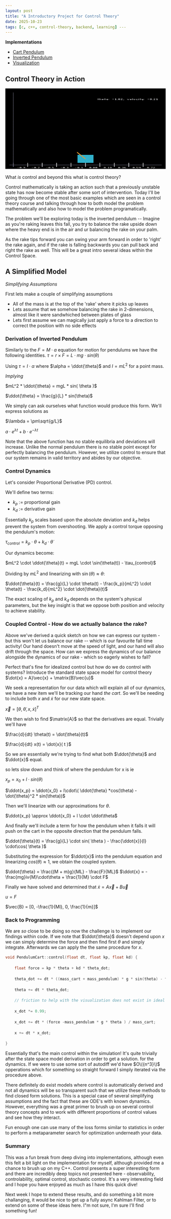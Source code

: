 ```yaml
---
layout: post
title: "A Introductory Project for Control Theory"
date: 2025-10-23
tags: [c, c++, control-theory, backend, learning] ---
---
```


**Implementations**
- [Cart Pendulum](https://github.com/cyancirrus/stablestar/blob/main/src/cart_pendulum.cpp)
- [Inverted Pendulum](https://github.com/cyancirrus/stablestar/blob/main/src/pendulum.cpp)
- [Visualization](https://github.com/cyancirrus/stablestar/blob/main/src/main.cpp)

## Control Theory in Action
![Model Performance](./assets/control_simulation.gif)

What _is_ control and beyond this what is control theory?

Control mathematically is taking an action such that a previously unstable state has now become stable after some sort of intervention.
Today I'll be going through one of the most basic examples which are seen in a control theory course and talking through how to both model the problem mathematically and also how to model the problem programatically.

The problem we'll be exploring today is the inverted pendulum -- Imagine as you're raking leaves this fall, you try to balance the rake upside down where the heavy end is in the air and ur balancing the rake on your palm.

As the rake tips forward you can swing your arm forward in order to 'right' the rake again, and if the rake is falling backwards you can pull back and right the rake as well. This will be a great intro several ideas within the Control Space.

## A Simplified Model

*Simplifying Assumptions*

First lets make a couple of simplifying assumptions
- All of the mass is at the top of the 'rake' where it picks up leaves
- Lets assume that we somehow balancing the rake in 2-dimensions, almost like it were sandwhiched between plates of glass
- Lets first assume we can magically just apply a force to a direction to correct the position with no side effects

### Derivation of Inverted Pendulum

Similarly to the $F = M \cdot a$ equation for motion for pendulums we have the following identities.
$\tau = r \times F = L \cdot mg \cdot sin(\theta)$

Using $\tau = I \cdot \alpha$ where $\alpha = \ddot{\theta}$ and $I = m L^2$ for a point mass.

*Implying*

$mL^2 * \ddot{\theta} = mgL * sin( \theta )$

$\ddot{\theta} = \frac{g}{L} * sin(\theta)$

We simply can ask ourselves what function would produce this form. We'll express solutions as

$\lambda = \pm\sqrt{g/L}$

$a \cdot e^{\lambda t} + b \cdot e^{-\lambda t}$

Note that the above function has no stable equilibria and deviations will increase. Unlike the normal pendulum there is no stable point except for perfectly balancing the pendulum.
However, we utilize control to ensure that our system remains in valid territory and abides by our objective.

### Control Dynamics

Let's consider Proportional Derivative (PD) control.

We'll define two terms:
- $k_p$ := proportional gain
- $k_d$ := derivative gain

Essentially $k_p$ scales based upon the absolute deviation and $k_d$ helps prevent the system from overshooting. We apply a control torque opposing the pendulum's motion:

$\tau_{control} = k_p \cdot \theta + k_d \cdot \dot{\theta}$

Our dynamics become:

$mL^2 \cdot \ddot{\theta}(t) = mgL \cdot \sin(\theta(t)) - \tau_{control}$

Dividing by $mL^2$ and linearizing with $\sin(\theta) \approx \theta$:

$\ddot{\theta}(t) = \frac{g}{L} \cdot \theta(t) - \frac{k_p}{mL^2} \cdot \theta(t) - \frac{k_d}{mL^2} \cdot \dot{\theta}(t)$

The exact scaling of $k_p$ and $k_d$ depends on the system's physical parameters, but the key insight is that we oppose both position and velocity to achieve stability.

### Coupled Control - How do we actually balance the rake?


Above we've derived a quick sketch on how we can express our system - but this won't let us balance our rake -- which is our favourite fall time activity! Our hand doesn't move at the speed of light, and our hand will also drift through the space. How can we express the dynamics of our balance alongside the dynamics of our rake - which so eagerly wishes to fall?


Perfect that's fine for idealized control but how do we do control with systems? Introduce the standard state space model for control theory
$\dot{x} = A}\vec{x} + \matrix{B}\vec{u}$

We seek a representation for our data which will explain all of our dynamics, we have a new item we'll be tracking our hand _the cart_. So we'll be needing to include both $x$ and $\dot{x}$ for our new state space.

$\vec{x}=[\theta, \dot{\theta}, x, \dot{x}]^T$

We then wish to find $\matrix{A}$ so that the derivatives are equal. Trivially we'll have

$\frac{d}{dt} \theta(t) = \dot{\theta}(t)$

$\frac{d}{dt} x(t) = \dot{x}( t )$

So we are  essentially we're trying to find what both $\ddot{\theta}$ and $\ddot{x}$ equal.

so lets slow down and think of where the pendulum for x is ie

$x_p = x_0 + l \cdot sin( \theta )$

$\ddot{x_p} = \ddot{x_0} + l\cdot\( \ddot{\theta} *cos(\theta) - \dot{\theta}^2 * sin(\theta))$

Then we'll linearize with our approximations for $\theta$.

$\ddot{x_p} \approx \ddot{x_0} + l \cdot \ddot\theta$

And finally we'll include a term for how the pendulum when it falls it will push on the cart in the opposite direction that the pendulum falls.

$\ddot{\theta}(t) = \frac{g}{L} \cdot sin( \theta ) - \frac{\ddot{x}}{l} \cdot\cos( \theta )$

Substituting the expression for $\ddot{x}$ into the pendulum equation and linearizing $cos(\theta) \approx 1$, we obtain the coupled system.

$\ddot{\theta} = \frac{(M + m)g}{ML} - \frac{F}{ML}$
$\ddot{x} = -\frac{mg}iv{M}\cdot\theta  + \frac{1}{M} \cdot F$

Finally we have solved and determined that 
$\dot{x} = A\vec{x} + B\vec{u}$

$u = F$

$\vec{B} = [0, -\frac{1}{Ml}, 0, \frac{1}{m}]$

### Back to Programming

We are *so* close to be doing so now the challenge is to implement our findings within code. If we note that $\ddot{\theta}$ doesn't depend upon $x$ we can simply determine the force and then find first $\theta$ and simply integrate. Afterwards we can apply the the same procedure for $x$.


```cpp
void PendulumCart::control(float dt, float kp, float kd) {

	float force = kp * theta + kd * theta_dot;

	theta_dot += dt * ((mass_cart + mass_pendulum) * g * sin(theta) - force) /(mass_cart * length_pendulum);

	theta += dt * theta_dot;

	// friction to help with the visualization does not exist in ideal system

	x_dot *= 0.99;

	x_dot += dt * (force -mass_pendulum * g * theta ) / mass_cart;

	x += dt * x_dot;

}
```

Essentially that's the main control within the simulation! It's quite trivially after the state space model derivation in order to get a solution. for the dynamics. If we were to use some sort of autodiff we'd have $O\({n^3}\)$ opperations which for something so straight forward I simply iterated via the procedure above. 

There definitely do exist models where control is automatically derived and not all dynamics will be so transparent such that we utilize these methods to find closed form solutions. This is a special case of several simplifying assumptions and the fact that these are ODE's with known dynamics. However, everything was a great primer to brush up on several control theory concepts and to work with different proportions of control values and see how they interact.

Fun enough one can use many of the loss forms similar to statistics in order to perform a metaparameter search for optimization underneath your data.
 
### Summary

This was a fun break from deep diving into implementations, although even this felt a bit light on the implementation for myself, although provided me a chance to brush up on my C++. Control presents a super interesting form and there are incredibly deep topics not presented here - observability, controlability, optimal control, stochastic control. It's a very interesting field and I hope you have enjoyed as much as I have this quick dive!

Next week I hope to extend these results, and do something a bit more challanging, it would be nice to get up a fully async Kahlman Filter, or to extend on some of these ideas here. I"m not sure, I'm sure I'll find something fun!
